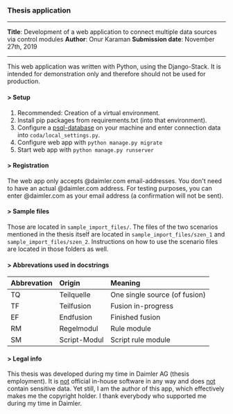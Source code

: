 ### Thesis application
------
<b>Title</b>: Development of a web application to connect multiple data sources via control modules
<b>Author</b>: Onur Karaman
<b>Submission date</b>: November 27th, 2019

-------
This web application was written with Python, using the Django-Stack. It is intended for demonstration only and therefore should not be used for production.

#### > Setup
1. Recommended: Creation of a virtual environment.
2. Install pip packages from requirements.txt (into that environment).
3. Configure a <u>psql-database</u> on your machine and enter connection data into `coda/local_settings.py`.
4. Configure web app with `python manage.py migrate`
5. Start web app with `python manage.py runserver`

#### > Registration
The web app only accepts @daimler.com email-addresses. You don't need to have an actual @daimler.com address.
For testing purposes, you can enter <something>@daimler.com as your email address (a confirmation will not be sent).

#### > Sample files
Those are located in `sample_import_files/`. The files of the two scenarios mentioned in the thesis itself are located in `sample_import_files/szen_1` and `sample_import_files/szen_2`. Instructions on how to use the scenario files are located in those folders as well.

#### > Abbrevations used in docstrings
| Abbrevation | Origin| Meaning|
| ------------- |:-------------| :-----|
| TQ | Teilquelle | One single source (of fusion) |
| TF | Teilfusion | Fusion in-progress |
| EF | Endfusion | Finished fusion |
| RM| Regelmodul | Rule module |
| SM | Script-Modul | Script rule module |

#### > Legal info
This thesis was developed during my time in Daimler AG (thesis employment). It is <u>not</u> official in-house software in any way and does <u>not</u> contain sensitive data. Yet still, I am the author of this app, which effectively makes me the copyright holder. I thank everybody who supported me during my time in Daimler.